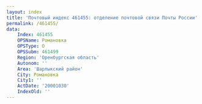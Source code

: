 ```yaml
---
layout: index
title: 'Почтовый индекс 461455: отделение почтовой связи Почты России'
permalink: /461455/
data:
    Index: 461455
    OPSName: Романовка
    OPSType: О
    OPSSubm: 461499
    Region: 'Оренбургская область'
    Autonom: ''
    Area: 'Шарлыкский район'
    City: Романовка
    City1: ''
    ActDate: '20001030'
    IndexOld: ''
---
```

